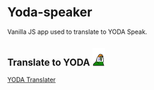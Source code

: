 # Yoda-speaker
Vanilla JS app used to translate to YODA Speak.
<br/>
 <h2>Translate to YODA <img src="https://raw.githubusercontent.com/ItsAnunesS/ItsAnunesS/master/src/img/parrots/flags/indiaparrot.gif" width="30" height="40"/></h2>   
 <a  href="https://yodish-speakey.netlify.app/     
 " class="button">YODA Translater</a>
